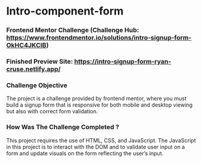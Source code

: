 # Intro-component-form

### Frontend Mentor Challenge (Challenge Hub: https://www.frontendmentor.io/solutions/intro-signup-form-OkHC4JKCIB)

### Finished Preview Site: https://intro-signup-form-ryan-cruse.netlify.app/

### Challenge Objective

The project is a challenge provided by frontend mentor, where you must build a signup form that is responsive for both mobile and desktop viewing but also with correct form validation.

### How Was The Challenge Completed ?

This project requires the use of HTML, CSS, and JavaScript. The JavaScript in this project is to interact with the DOM and to validate user input on a form and update visuals on the form reflecting the user’s input.
